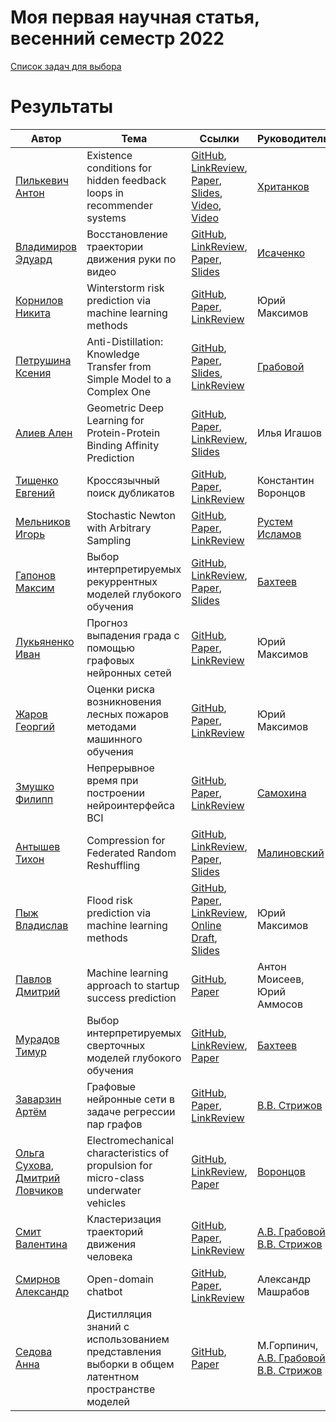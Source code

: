 # Моя первая научная статья, весенний семестр 2022

[Список задач для выбора](problem_list.md)

# Результаты
| Автор | Тема | Ссылки | Руководитель | Буквы |
| ----- | -----| ------ | ------------ | ----- |
| [Пилькевич Антон](https://github.com/anton39reg) | Existence conditions for hidden feedback loops in recommender systems | [GitHub](https://github.com/Intelligent-Systems-Phystech/2021-Project-74), [LinkReview](https://docs.google.com/document/d/1OLCqkmArjqFn8M9pB5C_kLoYOv0l1w9RjHy0y0upPew/edit?usp=sharing), [Paper](https://github.com/Intelligent-Systems-Phystech/2021-Project-74/raw/main/docs/Pilkevich2021HiddenFeedbackLoops.pdf), [Slides](https://github.com/Intelligent-Systems-Phystech/2021-Project-74/raw/main/docs/Pilkevich2021Presentation/Pilkevich2021Presentation.pdf), [Video](https://www.youtube.com/watch?v=xW_lXGn1WHs&t=24s), [Video](https://youtu.be/9ELhIqjFSE8) | [Хританков](https://intelligent-systems-phystech.github.io/ru/people/khritankov_as/index.html) | AILB.P-X+R-B-H1CVO.T-EM.H1WJSF |
| [Владимиров Эдуард](https://github.com/Edyarich) | Восстановление траектории движения руки по видео | [GitHub](https://github.com/Intelligent-Systems-Phystech/2022-Project-90), [LinkReview](https://docs.google.com/document/d/1RpWz1sqpgwnf-ewTe4OHI_WODGklx5FBjLfzvHkIUYQ/edit?usp=sharing), [Paper](https://github.com/Intelligent-Systems-Phystech/2022-Project-90/raw/master/paper/Vladimirov2022RestoringHandMovement.pdf), [Slides](https://github.com/Intelligent-Systems-Phystech/2022-Project-90/blob/master/slides/main.pdf) | [Исаченко](https://github.com/r-isachenko) |ALI+PXRB |
| [Корнилов Никита](https://github.com/Jhomanik) | Winterstorm risk prediction via machine learning methods | [GitHub](https://github.com/Intelligent-Systems-Phystech/2022-Project-93-1), [Paper](https://github.com/Intelligent-Systems-Phystech/2022-Project-93-1/raw/master/paper/Kornilov2022Winterstorm.pdf), [LinkReview](https://docs.google.com/document/d/1XAld9YsJ-R7Jv-i5SkIGNxX5Hy8vShPv8BA_jig9XcQ/edit?usp=sharing) | Юрий Максимов | ALIPXRB |
| [Петрушина Ксения](https://github.com/pkseniya) | Anti-Distillation: Knowledge Transfer from Simple Model to a Complex One | [GitHub](https://github.com/Intelligent-Systems-Phystech/2022-Project-97), [Paper](https://github.com/Intelligent-Systems-Phystech/2022-Project-97/blob/master/paper/Petrushina2022AntiDistillation.pdf), [Slides](https://github.com/Intelligent-Systems-Phystech/2022-Project-97/blob/master/slides/Petrushina2022Presentation.pdf), [LinkReview](https://docs.google.com/document/d/1ekpNeQnvnpXP_Jwp07llyZArH85IZO7Bz1UAlTme7Xs/edit?usp=sharing) | [Грабовой](https://github.com/andriygav) | ALIPXRBV |
| [Алиев Ален](https://github.com/AlievAE) | Geometric Deep Learning for Protein-Protein Binding Affinity Prediction | [GitHub](https://github.com/Intelligent-Systems-Phystech/2022-Project-103), [Paper](https://github.com/Intelligent-Systems-Phystech/2022-Project-103/blob/master/docs/Aliev2022PpbAffinityPrediction.pdf), [LinkReview](https://docs.google.com/document/d/1J6nfi3nclsB6TOgcoqokSlli0u0YOqPpKzhZ7h0Xltw), [Slides](https://github.com/Intelligent-Systems-Phystech/2022-Project-103/blob/master/slides/Aliev2022Presentation.pdf) | Илья Игашов | ALIPXRB? |
| [Тищенко Евгений](https://github.com/hadingus) | Кроссязычный поиск дубликатов | [GitHub](https://github.com/Intelligent-Systems-Phystech/2022-Project-104), [Paper](https://github.com/Intelligent-Systems-Phystech/2022-Project-104/blob/master/paper/Tishchenko2022PlagiatDetecting.pdf), [LinkReview](https://docs.google.com/document/d/13bZ_Cs5Q-tAfuSEPXVMw-uqTtZkkvoUxF35pRSfx7bI/edit?usp=sharing)  |   Константин Воронцов | ALIPXRB0 | 
| [Мельников Игорь](https://github.com/MelnikovIgor1) | Stochastic Newton with Arbitrary Sampling | [GitHub](https://github.com/Intelligent-Systems-Phystech/2022-Project-101), [Paper](https://github.com/Intelligent-Systems-Phystech/2022-Project-101/raw/master/paper/Melnikov2022StochasticNewtonWithArbitrarySampling.pdf), [LinkReview](https://docs.google.com/document/d/1wwLvqBrUV3atwJfnlqVRAhSk-KlUzbUpW6K_aaJ8arQ/edit?usp=sharing) | [Рустем Исламов](https://github.com/Rustem-Islamov) | ALIPXRB |
| [Гапонов Максим](https://github.com/Maxgaponov) | Выбор интерпретируемых рекуррентных моделей глубокого обучения | [GitHub](https://github.com/Intelligent-Systems-Phystech/2022-Project-99), [LinkReview](https://docs.google.com/document/d/1R-IAGa-w5Edc23jfB_68OZ34EiBlRq6Yaoc1XR_mQ9g/edit?usp=sharing), [Paper](https://github.com/Intelligent-Systems-Phystech/2022-Project-99/raw/master/paper/Gaponov2022InterpretableRNN.pdf), [Slides](https://github.com/Intelligent-Systems-Phystech/2022-Project-99/blob/master/slides/Gaponov2022InterpretableRNNSlides.pdf) | [Бахтеев](https://github.com/bahleg) | AL+IPXRB? |
| [Лукьяненко Иван](https://github.com/IvanLukianenko) | Прогноз выпадения града с помощью графовых нейронных сетей | [GitHub](https://github.com/Intelligent-Systems-Phystech/2022-Project94), [Paper](https://github.com/Intelligent-Systems-Phystech/2022-Project-94/blob/master/paper/Hail%20risk%20prediction%20via%20Graph%20Neural%20Networks.pdf), [LinkReview](https://docs.google.com/document/d/1ntAjEcvUhdgxM4CZCwmWDq8fBXiOrqBKh92rto4C92Q/edit?usp=sharing)  |  Юрий Максимов | ALIPXRB |
| [Жаров Георгий](https://github.com/Egor-s-gor) | Оценки риска возникновения лесных пожаров методами машинного обучения | [GitHub](https://github.com/Intelligent-Systems-Phystech/2022-Project-93), [Paper](https://github.com/Intelligent-Systems-Phystech/2022-Project-93/blob/master/Project-93-2/paper/main.pdf), [LinkReview](https://docs.google.com/document/d/17LqpAAdnIwbVIq9dLdZA7z9eBnaf_nd-Dp0_kBKXxYA/edit?usp=sharing) | Юрий Максимов | ALIPX0R0B0 |
| [Змушко Филипп](https://github.com/fzmushko) | Непрерывное время при построении нейроинтерфейса BCI | [GitHub](https://github.com/Intelligent-Systems-Phystech/2022-Project-109), [Paper](https://github.com/Intelligent-Systems-Phystech/2022-Project-109/blob/master/paper/Zmushko2022ContinuousTime.pdf), [LinkReview](https://docs.google.com/document/d/1tpH34r2x4vRWgaBeBkf8yp__-qGyDQNST-w7X29qgPg/edit?usp=sharing) | [Самохина](https://github.com/Alina-Samokhina)| ALI0P0XR?B |
| [Антышев Тихон](https://github.com/JustAnotherArchetype) | Compression for Federated Random Reshuffling | [GitHub](https://github.com/Intelligent-Systems-Phystech/2022-Project107), [LinkReview](https://docs.google.com/document/d/1T0bsAXp2P8kWmhCtI2lV0KVi4neEdu6FabkWxrAd3aI/edit?usp=sharing), [Paper](https://github.com/Intelligent-Systems-Phystech/2022-Project107/blob/master/paper/Antyshev2022CompressionforFedRR.pdf), [Slides](https://github.com/Intelligent-Systems-Phystech/2022-Project107/blob/master/slides/Antyshev2022Presentation.pdf) | [Малиновский](https://grigory-malinovsky.github.io/) | ALIPX0R0B0 | 
| [Пыж Владислав](https://github.com/vladpyzh) | Flood risk prediction via machine learning methods | [GitHub](https://github.com/Intelligent-Systems-Phystech/2022-Project-93-2), [Paper](https://github.com/Intelligent-Systems-Phystech/2022-Project-93-2/raw/master/docs/Pyzh2022Title.pdf), [LinkReview](https://docs.google.com/document/d/1eKr7KS_ONyhj9B5ZupALz_ejm9SgO1rmoTvOAmW10G8/edit?usp=sharing), [Online Draft](https://www.overleaf.com/read/tbrgqmyttnnb), [Slides](https://github.com/Intelligent-Systems-Phystech/2022-Project-93-2/raw/master/docs/presentation.pdf)  | Юрий Максимов | ALI0P0XRB? |
| [Павлов Дмитрий](https://github.com/YHx07) | Machine learning approach to startup success prediction | [GitHub](https://github.com/Intelligent-Systems-Phystech/2022-Project-vc), [Paper](https://github.com/Intelligent-Systems-Phystech/2022-Project-vc/blob/master/paper/2022_Project_vc.pdf) | Антон Моисеев, Юрий Аммосов | ALI?P?XRB |
| [Мурадов Тимур](https://github.com/TimkaMLG) | Выбор интерпретируемых сверточных моделей глубокого обучения | [GitHub](https://github.com/Intelligent-Systems-Phystech/2022-Project99), [LinkReview](https://docs.google.com/document/d/177wuzjmAuY4BpG7325QSH9SkS4SBCgWCKBFXzc68YA0/edit), [Paper](https://github.com/Intelligent-Systems-Phystech/2022-Project99/raw/master/paper/Muradov2022InterpretableCNN.pdf) | [Бахтеев](https://github.com/bahleg) | ALI0P0XRB |
| [Заварзин Артём](https://github.com/Artemut555) | Графовые нейронные сети в задаче регрессии пар графов | [GitHub](https://github.com/Intelligent-Systems-Phystech/2022-Project-102), [Paper](https://github.com/Intelligent-Systems-Phystech/2022-Project-102/raw/master/paper/Zavarzin2022GraphNN.pdf), [LinkReview](https://docs.google.com/document/d/1Ts_ojne5xHZuWo18lvi5-2ZjDGye3UQTcmiaICyHQW4/edit?usp=sharing) | [В.В. Стрижов](https://github.com/Strijov) | AL-I0P0X0R0B0 | 
|[Ольга Сухова](https://github.com/OlgaSukhovaUlara), [Дмитрий Ловчиков](https://github.com/syntheticerror) | Electromechanical characteristics of propulsion for micro-class underwater vehicles | [GitHub](https://github.com/Intelligent-Systems-Phystech/2022_Project_Underwater.git), [LinkReview](https://docs.google.com/document/d/1LiKn2ZcKzNEsu9uwxkz0m0aZoLTumbes0y670XJziuM/edit?usp=sharing), [Paper](https://github.com/Intelligent-Systems-Phystech/2022_Project_Underwater/blob/master/paper/LovchikovSukhova2022Underwater.pdf) | [Воронцов](https://github.com/avoronts) | ALI?P0X0R0B0 |
| [Смит Валентина](https://github.com/valentinafom) | Кластеризация траекторий движения человека | [GitHub](https://github.com/Intelligent-Systems-Phystech/2022-Project-91), [Paper](https://github.com/Intelligent-Systems-Phystech/2022-Project-91/blob/master/paper/Smith2022_Project_91.pdf), [LinkReview](https://docs.google.com/document/d/1q_KC7YCWGTi-_RlWPavmDzQaBA2rqYIGc8GEHmvNhL0/edit?usp=sharing) | [А.В. Грабовой](https://github.com/andriygav), [В.В. Стрижов](https://github.com/Strijov) | AL0I0P0X0R0B0 |
| [Смирнов Александр](https://github.com/SmirnovAlexander) | Open-domain chatbot | [GitHub](https://github.com/SmirnovAlexander/ChatbotPaper), [Paper](https://github.com/SmirnovAlexander/ChatbotPaper/blob/main/docs/template.pdf), [LinkReview](https://github.com/SmirnovAlexander/ChatbotPaper/blob/main/related_work.csv) | Александр Машрабов | ALI0P0X0R0B0 |
| [Седова Анна](https://github.com/Anya1234) | Дистилляция знаний с использованием представления выборки в общем латентном пространстве моделей | [GitHub](https://github.com/Intelligent-Systems-Phystech/2022-Project-108), [Paper](https://github.com/Intelligent-Systems-Phystech/2022-Project-108/blob/master/paper/Sedova2022KnowledgeDistillation.pdf) | М.Горпинич, [А.В. Грабовой](https://github.com/andriygav), [В.В. Стрижов](https://github.com/Strijov)| 
